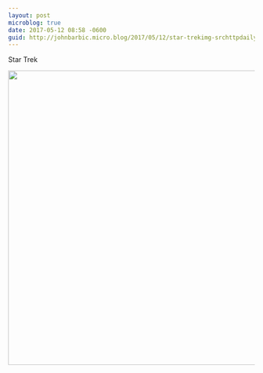 ```yaml
---
layout: post
microblog: true
date: 2017-05-12 08:58 -0600
guid: http://johnbarbic.micro.blog/2017/05/12/star-trekimg-srchttpdailymicrobloguploadseecjpg.html
---
```

Star Trek

<img src="http://johnbarbic.micro.blog/uploads/2017/5972e263ec.jpg" width="600" height="600" style="height: auto" />
